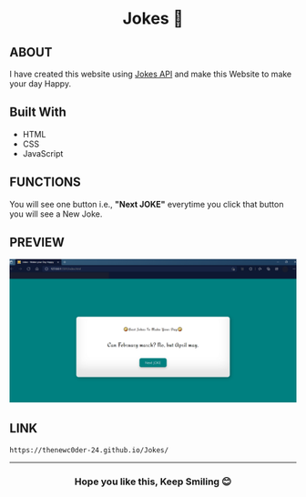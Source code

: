 <h1 align="center">Jokes 👻</h1>

## ABOUT
<p>I have created this website using <a href="https://icanhazdadjoke.com/api" target="_blank">Jokes API</a> and make this Website to make your day Happy.</p>

## Built With
* HTML
* CSS
* JavaScript

## FUNCTIONS
You will see one button i.e., **"Next JOKE"** everytime you click that button you will see a New Joke.

## PREVIEW
![image](https://github.com/TheNewC0der-24/Jokes/blob/master/Preview.png)

## LINK
```
https://thenewc0der-24.github.io/Jokes/
```

---
<h3 align="center">Hope you like this, Keep Smiling 😊</h3>
